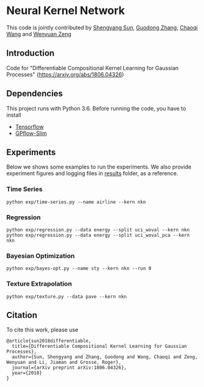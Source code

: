 # Neural Kernel Network
This code is jointly contributed by [Shengyang Sun](https://github.com/ssydasheng), [Guodong Zhang](https://github.com/gd-zhang), [Chaoqi Wang](https://github.com/alecwangcq) and [Wenyuan Zeng](https://github.com/joy820)
## Introduction
Code for "Differentiable Compositional Kernel Learning for Gaussian Processes" (https://arxiv.org/abs/1806.04326)

## Dependencies
This project runs with Python 3.6. Before running the code, you have to install
* [Tensorflow](https:www.tensorflow.org)
* [GPflow-Slim](https://github.com/ssydasheng/GPflow-Slim)

## Experiments
Below we shows some examples to run the experiments.
We also provide experiment figures and logging files in [results](./results) folder, as a reference.
### Time Series
```
python exp/time-series.py --name airline --kern nkn
```
### Regression
```
python exp/regression.py --data energy --split uci_woval --kern nkn
python exp/regression.py --data energy --split uci_woval_pca --kern nkn
```
### Bayesian Optimization
```
python exp/bayes-opt.py --name sty --kern nkn --run 0
```
### Texture Extrapolation
```
python exp/texture.py --data pave --kern nkn
```
## Citation
To cite this work, please use
```
@article{sun2018differentiable,
  title={Differentiable Compositional Kernel Learning for Gaussian Processes},
  author={Sun, Shengyang and Zhang, Guodong and Wang, Chaoqi and Zeng, Wenyuan and Li, Jiaman and Grosse, Roger},
  journal={arXiv preprint arXiv:1806.04326},
  year={2018}
}
```
